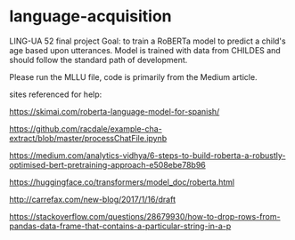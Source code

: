 # language-acquisition
LING-UA 52 final project
Goal: to train a RoBERTa model to predict a child's age based upon utterances. Model is trained with data from CHILDES and should follow the standard path of development.

Please run the MLLU file, code is primarily from the Medium article.

sites referenced for help:

https://skimai.com/roberta-language-model-for-spanish/

https://github.com/racdale/example-cha-extract/blob/master/processChatFile.ipynb

https://medium.com/analytics-vidhya/6-steps-to-build-roberta-a-robustly-optimised-bert-pretraining-approach-e508ebe78b96

https://huggingface.co/transformers/model_doc/roberta.html

http://carrefax.com/new-blog/2017/1/16/draft

https://stackoverflow.com/questions/28679930/how-to-drop-rows-from-pandas-data-frame-that-contains-a-particular-string-in-a-p

